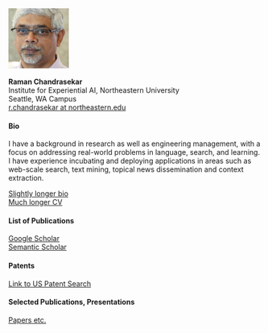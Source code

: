 <img src="/images/RamanChandrasekar.jpg" alt="Chandra" width="120" height="120">  

**Raman Chandrasekar**  \
Institute for Experiential AI, Northeastern University  \
Seattle, WA Campus  \
[r.chandrasekar at northeastern.edu](mailto:r.chandrasekar@northeastern.edu)  


#### Bio
I have a background in research as well as engineering management, with a focus on addressing real-world problems 
in language, search, and learning. I have experience incubating and 
deploying applications in areas such as web-scale search, text mining, topical news dissemination and context extraction.

[Slightly longer bio](/about/longerBio.md)  
[Much longer CV](/about/RamanChandrasekarCVfeb2024.pdf)  

#### List of Publications
[Google Scholar](https://scholar.google.com/citations?user=zZhCPGkAAAAJ&hl=en)  
[Semantic Scholar](https://www.semanticscholar.org/author/Raman-Chandrasekar/35893789)  

#### Patents
<a href="https://ppubs.uspto.gov/pubwebapp/external.html?q=\(Raman\).in. AND \(Chandrasekar\).in. NOT \(Kansas\).aann&db=USPAT">Link to US Patent Search</a>  

#### Selected Publications, Presentations
[Papers etc.](/papers/README.md)

